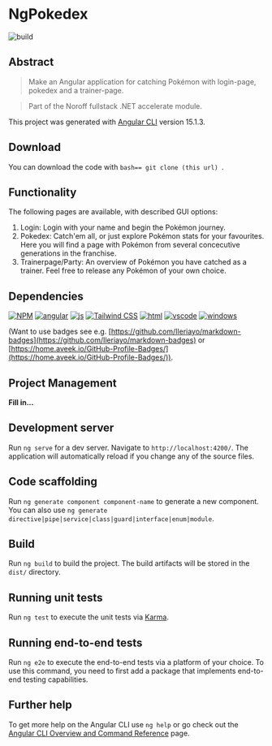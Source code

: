 # NgPokedex
![build](https://img.shields.io/badge/build-passing-green)

## Abstract

> Make an Angular application for catching Pokémon with login-page, pokedex and a trainer-page. 

> Part of the Noroff fullstack .NET accelerate module.

This project was generated with [Angular CLI](https://github.com/angular/angular-cli) version 15.1.3.

## Download
You can download the code with ```bash== git clone (this url) ```.

## Functionality
The following pages are available, with described GUI options:
1. Login: Login with your name and begin the Pokémon journey.
2. Pokedex: Catch'em all, or just explore Pokémon stats for your favourites. Here you will find a page with Pokémon from several concecutive generations in the franchise.
3. Trainerpage/Party: An overview of Pokémon you have catched as a trainer. Feel free to release any Pokémon of your own choice. 

## Dependencies
[![NPM](https://img.shields.io/badge/NPM-%23CB3837.svg?style=for-the-badge&logo=npm&logoColor=white)](https://www.npmjs.com/)
[![angular](https://img.shields.io/badge/Angular-DD0031.svg?style=for-the-badge&logo=Angular&logoColor=white)](https://angular.io/)
[![js](https://img.shields.io/badge/JavaScript-F7DF1E.svg?style=for-the-badge&logo=JavaScript&logoColor=black)](https://www.javascript.com)
[![Tailwind CSS](https://img.shields.io/badge/Tailwind%20CSS-06B6D4.svg?style=for-the-badge&logo=Tailwind-CSS&logoColor=white)](https://en.wikipedia.org/wiki/CSS)
[![html](https://img.shields.io/badge/HTML5-E34F26.svg?style=for-the-badge&logo=HTML5&logoColor=white)](https://developer.mozilla.org/en-US/docs/Web/HTML)
[![vscode](https://img.shields.io/badge/Visual%20Studio%20Code-007ACC.svg?style=for-the-badge&logo=Visual-Studio-Code&logoColor=white)](https://code.visualstudio.com/)
[![windows](https://img.shields.io/badge/Windows-0078D6.svg?style=for-the-badge&logo=Windows&logoColor=white)](https://www.microsoft.com/sv-se/windows)

(Want to use badges see e.g. [https://github.com/Ileriayo/markdown-badges](https://github.com/Ileriayo/markdown-badges) or [https://home.aveek.io/GitHub-Profile-Badges/](https://home.aveek.io/GitHub-Profile-Badges/)).

## Project Management
**Fill in...**


## Development server
Run `ng serve` for a dev server. Navigate to `http://localhost:4200/`. The application will automatically reload if you change any of the source files.

## Code scaffolding

Run `ng generate component component-name` to generate a new component. You can also use `ng generate directive|pipe|service|class|guard|interface|enum|module`.

## Build

Run `ng build` to build the project. The build artifacts will be stored in the `dist/` directory.

## Running unit tests

Run `ng test` to execute the unit tests via [Karma](https://karma-runner.github.io).

## Running end-to-end tests

Run `ng e2e` to execute the end-to-end tests via a platform of your choice. To use this command, you need to first add a package that implements end-to-end testing capabilities.

## Further help

To get more help on the Angular CLI use `ng help` or go check out the [Angular CLI Overview and Command Reference](https://angular.io/cli) page.
